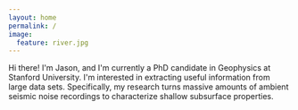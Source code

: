 ```yaml
---
layout: home
permalink: /
image:
  feature: river.jpg
---
```

<body>
Hi there! I'm Jason, and I'm currently a PhD candidate in Geophysics at Stanford
University. I'm interested in extracting useful information from large data sets.
Specifically, my research turns massive amounts of ambient seismic noise
recordings to characterize shallow subsurface properties.
</body>
